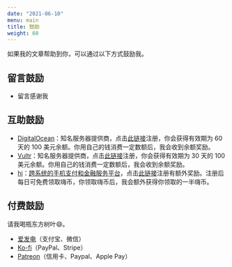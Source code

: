 ```yaml
---
date: "2021-06-10"
menu: main
title: 鼓励
weight: 60
---
```


如果我的文章帮助到你，可以通过以下方式鼓励我。

## 留言鼓励

- 留言感谢我

## 互助鼓励

- [DigitalOcean](https://m.do.co/c/4d95dc262e48)：知名服务器提供商，点击[此链接](https://m.do.co/c/4d95dc262e48)注册，你会获得有效期为 60 天的 100 美元余额。你用自己的钱消费一定数额后，我会收到余额奖励。
- [Vultr](https://www.vultr.com/?ref=8913813-6G)：知名服务器提供商，点击[此链接](https://www.vultr.com/?ref=8913813-6G)注册，你会获得有效期为 30 天的 100 美元余额。你用自己的钱消费一定数额后，我会收到余额奖励。
- [hi](https://hi.com/CyrusYip)：[跨系统的手机支付和金融服务平台](https://tumutanzi.com/archives/16808)，点击[此链接](https://hi.com/CyrusYip)注册有额外奖励。注册后每日可免费领取嗨币，你领取嗨币后，我会额外获得你领取的一半嗨币。

## 付费鼓励

请我喝瓶东方树叶:smile:。

- [爱发电](http://afdian.net/@cyrusyip)（支付宝、微信）
- [Ko-fi](https://ko-fi.com/cyrusyip)（PayPal、Stripe）
- [Patreon](https://www.patreon.com/cyrusyip)（信用卡、Paypal、Apple Pay）

